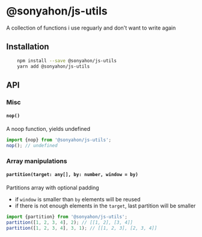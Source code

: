 # @sonyahon/js-utils
A collection of functions i use reguarly and don't want to write again

## Installation
```bash
    npm install --save @sonyahon/js-utils
    yarn add @sonyahon/js-utils
```

## API
### Misc
#### `nop()`
A noop function, yields undefined
```typescript
import {nop} from '@sonyahon/js-utils';
nop(); // undefined
```
### Array manipulations
#### `partition(target: any[], by: number, window = by)`
Partitions array with optional padding
 * if `window` is smaller than `by` elements will be reused
 * if there is not enough elements in the `target`, last partition will be smaller
```typescript
import {partition} from '@sonyahon/js-utils';
partition([1, 2, 3, 4], 2); // [[1, 2], [3, 4]]
partition([1, 2, 3, 4], 3, 1); // [[1, 2, 3], [2, 3, 4]]
```